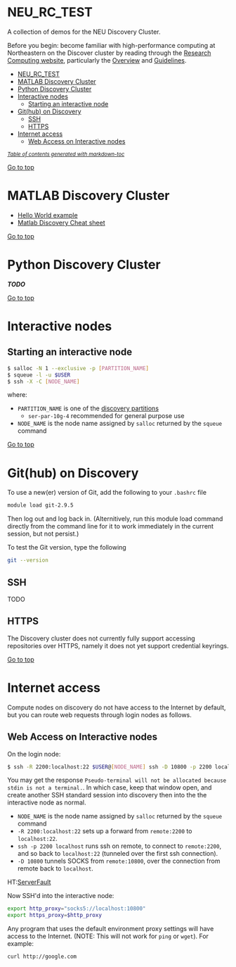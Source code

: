 NEU_RC_TEST
===========
A collection of demos for the NEU Discovery Cluster. 

Before you begin: become familiar with high-performance computing at Northeastern on the Discover cluster by reading through the [Research Computing website](https://www.northeastern.edu/rc/), particularly the [Overview](https://www.northeastern.edu/rc/?page_id=27) and [Guidelines](https://www.northeastern.edu/rc/?page_id=2).

- [NEU_RC_TEST](#neu-rc-test)
- [MATLAB Discovery Cluster](#matlab-discovery-cluster)
- [Python Discovery Cluster](#python-discovery-cluster)
- [Interactive nodes](#interactive-nodes)
  * [Starting an interactive node](#starting-an-interactive-node)
- [Git(hub) on Discovery](#git-hub--on-discovery)
  * [SSH](#ssh)
  * [HTTPS](#https)
- [Internet access](#internet-access)
  * [Web Access on Interactive nodes](#web-access-on-interactive-nodes)

<small><i><a href='http://ecotrust-canada.github.io/markdown-toc/'>Table of contents generated with markdown-toc</a></i></small>

[Go to top](#neu-rc-test)

MATLAB Discovery Cluster
========================

 * [Hello World example](matlab/README.md)
 * [Matlab Discovery Cheat sheet](matlab/cheatsheet.md)
 
[Go to top](#neu-rc-test)

Python Discovery Cluster
========================
***TODO***

[Go to top](#neu-rc-test)

Interactive nodes
=================

Starting an interactive node
----------------------------
```bash
$ salloc -N 1 --exclusive -p [PARTITION_NAME]
$ squeue -l -u $USER
$ ssh -X -C [NODE_NAME]
```
where:
* `PARTITION_NAME` is one of the [discovery partitions](https://www.northeastern.edu/rc/?page_id=14)
  - `ser-par-10g-4` recommended for general purpose use
* `NODE_NAME` is the node name assigned by `salloc` returned by the `squeue` command

[Go to top](#neu-rc-test)

Git(hub) on Discovery
=====================
To use a new(er) version of Git, add the following to your `.bashrc` file

```bash
module load git-2.9.5
```

Then log out and log back in. (Alternitively, run this module load command directly from the command line for it to work immediately in the current session, but not persist.)

To test the Git version, type the following

```bash
git --version
```

SSH
---
TODO

HTTPS
-----
The Discovery cluster does not currently fully support accessing repositories over HTTPS, namely it does not yet support credential keyrings.

[Go to top](#neu-rc-test)

Internet access
===============
Compute nodes on discovery do not have access to the Internet by default, but you can route web requests through login nodes as follows.

Web Access on Interactive nodes
-------------------------------
On the login node:
```bash
$ ssh -R 2200:localhost:22 $USER@[NODE_NAME] ssh -D 10800 -p 2200 localhost
```
You may get the response `Pseudo-terminal will not be allocated because stdin is not a terminal.`. In which case, keep that window open, and create another SSH standard session into discovery then into the the interactive node as normal.

* `NODE_NAME` is the node name assigned by `salloc` returned by the `squeue` command
* `-R 2200:localhost:22` sets up a forward from `remote:2200` to `localhost:22`.
* `ssh -p 2200 localhost` runs ssh on remote, to connect to `remote:2200`, and so back to `localhost:22` (tunneled over the first ssh connection).
* `-D 10800` tunnels SOCKS from `remote:10800`, over the connection from remote back to `localhost`.

HT:[ServerFault](https://serverfault.com/questions/624685/making-proxy-available-on-remote-server-through-ssh-tunneling)

Now SSH'd into the interactive node:
```bash
export http_proxy="socks5://localhost:10800"
export https_proxy=$http_proxy
```
Any program that uses the default environment proxy settings will have access to the Internet. (NOTE: This will not work for `ping` or `wget`). For example:
```bash
curl http://google.com
```
